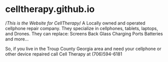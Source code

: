 # celltherapy.github.io

/*This is the Website for CellTherapy*/
A Locally owned and operated cellphone repair company. 
They specialize in cellphones, tablets, laptops, and Drones. 
They can replace:
  Screens
  Back Glass
  Charging Ports
  Batteries and more...
  
  So, if you live in the Troup County Georgia area and need your cellphone or other device repaired call Cell Therapy at (706)594-6181
  
